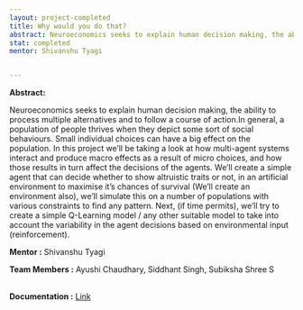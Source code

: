 ```yaml
---
layout: project-completed
title: Why would you do that?
abstract: Neuroeconomics seeks to explain human decision making, the ability to process multiple alternatives and to follow a course of action.In general, a population of people thrives when they depict some sort of social behaviours. Small individual choices can have a big effect on the population. In this project we’ll be taking a look at how multi-agent systems interact and produce macro effects as a result of micro choices, and how those results in turn affect the decisions of the agents.
stat: completed
mentor: Shivanshu Tyagi


---
```


**Abstract:**<br>

Neuroeconomics seeks to explain human decision making, the ability to process multiple alternatives and to follow a course of action.In general, a population of people thrives when they depict some sort of social behaviours. Small individual choices can have a big effect on the population. In this project we’ll be taking a look at how multi-agent systems interact and produce macro effects as a result of micro choices, and how those results in turn affect the decisions of the agents. We’ll create a simple agent that can decide whether to show altruistic traits or not, in an artificial environment to maximise it’s chances of survival (We’ll create an environment also), we’ll simulate this on a number of populations with various constraints to find any pattern. Next, (if time permits), we’ll try to create a simple Q-Learning model / any other suitable model to take into account the variability in the agent decisions based on environmental input (reinforcement).<br>

**Mentor :** Shivanshu Tyagi<br>

**Team Members :** Ayushi Chaudhary, Siddhant Singh, Subiksha Shree S <br><br>

**Documentation :** <a href="https://drive.google.com/file/d/1KZZ28eCAJh5KfSdCAuupIV9SdzFE945A/view?usp=sharing" target="_blank">Link</a><br>
